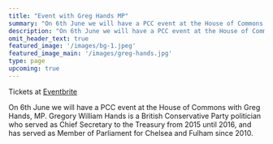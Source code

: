 ```yaml
---
title: "Event with Greg Hands MP"
summary: "On 6th June we will have a PCC event at the House of Commons with Greg Hands"
description: "On 6th June we will have a PCC event at the House of Commons with Greg Hands"
omit_header_text: true
featured_image: '/images/bg-1.jpeg'
featured_image_main: '/images/greg-hands.jpg'
type: page
upcoming: true
---
```


Tickets at [Eventbrite](https://www.eventbrite.co.uk/e/pcc-event-with-ania-lichota-executive-coach-agm-tickets-62204741055)

On 6th June we will have a PCC event at the House of Commons with Greg Hands, MP. Gregory William Hands is a British Conservative Party politician who served as Chief Secretary to the Treasury from 2015 until 2016, and has served as Member of Parliament for Chelsea and Fulham since 2010.